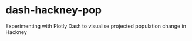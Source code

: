 # dash-hackney-pop
Experimenting with Plotly Dash to visualise projected population change in Hackney

